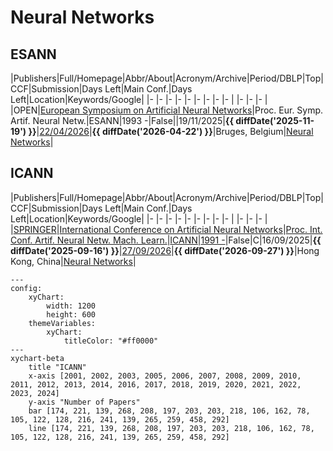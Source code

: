 # Neural Networks

## ESANN

|Publishers|Full/Homepage|Abbr/About|Acronym/Archive|Period/DBLP|Top|CCF|Submission|Days Left|Main Conf.|Days Left|Location|Keywords/Google|
|-         |-            |-         |-              |-          |-  |-  |-         |-        |          |-        |-       |-              |
|OPEN|[European Symposium on Artificial Neural Networks](https://www.esann.org/)|Proc. Eur. Symp. Artif. Neural Netw.|ESANN|1993 -|False||19/11/2025|**{{ diffDate('2025-11-19') }}**|[22/04/2026](https://www.esann.org/)|**{{ diffDate('2026-04-22') }}**|Bruges, Belgium|[Neural Networks](https://www.google.com/search?q=Neural+Networks)|

## ICANN

|Publishers|Full/Homepage|Abbr/About|Acronym/Archive|Period/DBLP|Top|CCF|Submission|Days Left|Main Conf.|Days Left|Location|Keywords/Google|
|-         |-            |-         |-              |-          |-  |-  |-         |-        |          |-        |-       |-              |
|[SPRINGER](https://www.springer.com/)|[International Conference on Artificial Neural Networks](https://e-nns.org/)|[Proc. Int. Conf. Artif. Neural Netw. Mach. Learn.](https://e-nns.org/)|[ICANN](https://link.springer.com/conference/icann)|[1991 -](https://dblp.org/db/conf/icann/index.html)|False|C|16/09/2025|**{{ diffDate('2025-09-16') }}**|[27/09/2026](https://waset.org/artificial-neural-networks-conference-in-september-2026-in-hong-kong)|**{{ diffDate('2026-09-27') }}**|Hong Kong, China|[Neural Networks](https://www.google.com/search?q=Neural+Networks)|

```mermaid
---
config:
    xyChart:
        width: 1200
        height: 600
    themeVariables:
        xyChart:
            titleColor: "#ff0000"
---
xychart-beta
    title "ICANN"
    x-axis [2001, 2002, 2003, 2005, 2006, 2007, 2008, 2009, 2010, 2011, 2012, 2013, 2014, 2016, 2017, 2018, 2019, 2020, 2021, 2022, 2023, 2024]
    y-axis "Number of Papers"
    bar [174, 221, 139, 268, 208, 197, 203, 203, 218, 106, 162, 78, 105, 122, 128, 216, 241, 139, 265, 259, 458, 292]
    line [174, 221, 139, 268, 208, 197, 203, 203, 218, 106, 162, 78, 105, 122, 128, 216, 241, 139, 265, 259, 458, 292]
```

